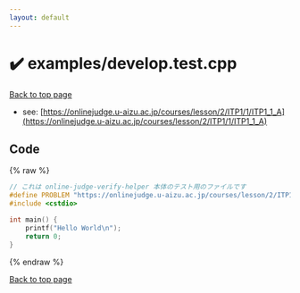 ```yaml
---
layout: default
---
```


<!-- mathjax config similar to math.stackexchange -->
<script type="text/javascript" async
  src="https://cdnjs.cloudflare.com/ajax/libs/mathjax/2.7.5/MathJax.js?config=TeX-MML-AM_CHTML">
</script>
<script type="text/x-mathjax-config">
  MathJax.Hub.Config({
    TeX: { equationNumbers: { autoNumber: "AMS" }},
    tex2jax: {
      inlineMath: [ ['$','$'] ],
      processEscapes: true
    },
    "HTML-CSS": { matchFontHeight: false },
    displayAlign: "left",
    displayIndent: "2em"
  });
</script>

<script type="text/javascript" src="https://cdnjs.cloudflare.com/ajax/libs/jquery/3.4.1/jquery.min.js"></script>
<script src="https://cdn.jsdelivr.net/npm/jquery-balloon-js@1.1.2/jquery.balloon.min.js" integrity="sha256-ZEYs9VrgAeNuPvs15E39OsyOJaIkXEEt10fzxJ20+2I=" crossorigin="anonymous"></script>
<script type="text/javascript" src="../../assets/js/copy-button.js"></script>
<link rel="stylesheet" href="../../assets/css/copy-button.css" />


# :heavy_check_mark: examples/develop.test.cpp


[Back to top page](../../index.html)

* see: [https://onlinejudge.u-aizu.ac.jp/courses/lesson/2/ITP1/1/ITP1_1_A](https://onlinejudge.u-aizu.ac.jp/courses/lesson/2/ITP1/1/ITP1_1_A)


## Code
{% raw %}
```cpp
// これは online-judge-verify-helper 本体のテスト用のファイルです
#define PROBLEM "https://onlinejudge.u-aizu.ac.jp/courses/lesson/2/ITP1/1/ITP1_1_A"
#include <cstdio>

int main() {
    printf("Hello World\n");
    return 0;
}

```
{% endraw %}

[Back to top page](../../index.html)

